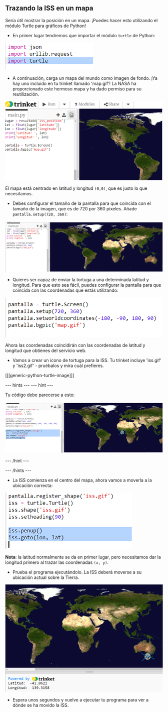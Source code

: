 ## Trazando la ISS en un mapa

Sería útil mostrar la posición en un mapa. ¡Puedes hacer esto utilizando el módulo Turtle para gráficos de Python!

+ En primer lugar tendremos que importar el módulo `turtle` de Python:

![captura de pantalla](images/iss-turtle.png)

+ A continuación, carga un mapa del mundo como imagen de fondo. ¡Ya hay uno incluido en tu trinket llamado 'map.gif'! La NASA ha proporcionado este hermoso mapa y ha dado permiso para su reutilización. 

![captura de pantalla](images/iss-map.png)

El mapa está centrado en latitud y longitud `(0,0)`, que es justo lo que necesitamos.

+ Debes configurar el tamaño de la pantalla para que coincida con el tamaño de la imagen, que es de 720 por 360 píxeles. Añade `pantalla.setup(720, 360)`:

![captura de pantalla](images/iss-setup.png)

+ Quieres ser capaz de enviar la tortuga a una determinada latitud y longitud. Para que esto sea fácil, puedes configurar la pantalla para que coincida con las coordenadas que estás utilizando:

![captura de pantalla](images/iss-world.png)

Ahora las coordenadas coincidirán con las coordenadas de latitud y longitud que obtienes del servicio web.

+ Vamos a crear un icono de tortuga para la ISS. Tu trinket incluye 'iss.gif' y 'iss2.gif' - pruébalos y mira cuál prefieres. 

[[[generic-python-turtle-image]]]

--- hints ---
 --- hint ---

Tu código debe parecerse a esto:

![captura de pantalla](images/iss-image.png)

--- /hint ---

--- /hints ---

+ La ISS comienza en el centro del mapa, ahora vamos a moverla a la ubicación correcta:

![captura de pantalla](images/iss-plot.png)

**Nota**: la latitud normalmente se da en primer lugar, pero necesitamos dar la longitud primero al trazar las coordenadas `(x, y)`.

+ Prueba el programa ejecutándolo. La ISS deberá moverse a su ubicación actual sobre la Tierra. 

![captura de pantalla](images/iss-plotted.png)

+ Espera unos segundos y vuelve a ejecutar tu programa para ver a dónde se ha movido la ISS.